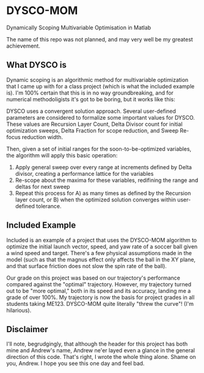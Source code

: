 # DYSCO-MOM
Dynamically Scoping Multivariable Optimisation in Matlab

The name of this repo was not planned, and may very well be my greatest achievement.

## What DYSCO is
Dynamic scoping is an algorithmic method for multivariable optimization that I came up with for a class project (which is what the included example is). I'm 100% certain that this is in no way groundbreaking, and for numerical methodoligists it's got to be boring, but it works like this:

DYSCO uses a convergent solution approach. Several user-defined parameters are considered to formalize some important values for DYSCO. These values are Recursion Layer Count, Delta Divisor count for initial optimization sweeps, Delta Fraction for scope reduction, and Sweep Re-focus reduction width.

Then, given a set of initial ranges for the soon-to-be-optimized variables, the algorithm will apply this basic operation:
1. Apply general sweep over every range at increments defined by Delta divisor, creating a performance lattice for the variables
2. Re-scope about the maxima for these variables, redifining the range and deltas for next sweep
3. Repeat this process for A) as many times as defined by the Recursion layer count, or B) when the optimized solution converges within user-defined tolerance.

## Included Example
Included is an example of a project that uses the DYSCO-MOM algorithm to optimize the initial launch vector, speed, and yaw rate of a soccer ball given a wind speed and target. There's a few physical assumptions made in the model (such as that the magnus effect only affects the ball in the XY plane, and that surface friction does not slow the spin rate of the ball). 

Our grade on this project was based on our trajectory's performance compared against the "optimal" trajectory. However, my trajectory turned out to be "more optimal," both in its speed and its accuracy, landing me a grade of over 100%. My trajectory is now the basis for project grades in all students taking ME123. DYSCO-MOM quite literally "threw the curve"! (I'm hilarious).

## Disclaimer
I'll note, begrudgingly, that although the header for this project has both mine and Andrew's name, Andrew ne'er layed even a glance in the general direction of this code. That's right, I wrote the whole thing alone. Shame on you, Andrew. I hope you see this one day and feel bad. 
